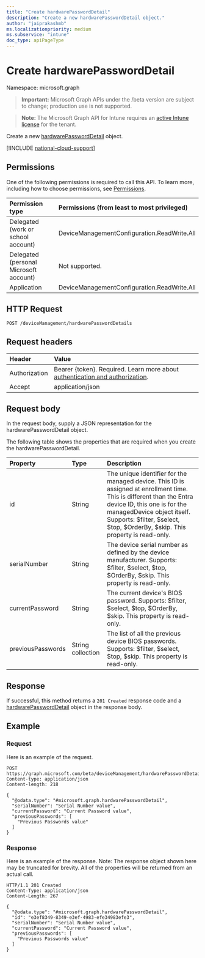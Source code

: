 ```yaml
---
title: "Create hardwarePasswordDetail"
description: "Create a new hardwarePasswordDetail object."
author: "jaiprakashmb"
ms.localizationpriority: medium
ms.subservice: "intune"
doc_type: apiPageType
---
```


# Create hardwarePasswordDetail

Namespace: microsoft.graph

> **Important:** Microsoft Graph APIs under the /beta version are subject to change; production use is not supported.

> **Note:** The Microsoft Graph API for Intune requires an [active Intune license](https://go.microsoft.com/fwlink/?linkid=839381) for the tenant.

Create a new [hardwarePasswordDetail](../resources/intune-deviceconfig-hardwarepassworddetail.md) object.

[!INCLUDE [national-cloud-support](../../includes/all-clouds.md)]

## Permissions
One of the following permissions is required to call this API. To learn more, including how to choose permissions, see [Permissions](/graph/permissions-reference).

|Permission type|Permissions (from least to most privileged)|
|:---|:---|
|Delegated (work or school account)|DeviceManagementConfiguration.ReadWrite.All|
|Delegated (personal Microsoft account)|Not supported.|
|Application|DeviceManagementConfiguration.ReadWrite.All|

## HTTP Request
<!-- {
  "blockType": "ignored"
}
-->
``` http
POST /deviceManagement/hardwarePasswordDetails
```

## Request headers
|Header|Value|
|:---|:---|
|Authorization|Bearer {token}. Required. Learn more about [authentication and authorization](/graph/auth/auth-concepts).|
|Accept|application/json|

## Request body
In the request body, supply a JSON representation for the hardwarePasswordDetail object.

The following table shows the properties that are required when you create the hardwarePasswordDetail.

|Property|Type|Description|
|:---|:---|:---|
|id|String|The unique identifier for the managed device. This ID is assigned at enrollment time. This is different than the Entra device ID, this one is for the managedDevice object itself. Supports: $filter, $select, $top, $OrderBy, $skip. This property is read-only.|
|serialNumber|String|The device serial number as defined by the device manufacturer. Supports: $filter, $select, $top, $OrderBy, $skip. This property is read-only.|
|currentPassword|String|The current device's BIOS password. Supports: $filter, $select, $top, $OrderBy, $skip. This property is read-only.|
|previousPasswords|String collection|The list of all the previous device BIOS passwords. Supports: $filter, $select, $top, $skip. This property is read-only.|



## Response
If successful, this method returns a `201 Created` response code and a [hardwarePasswordDetail](../resources/intune-deviceconfig-hardwarepassworddetail.md) object in the response body.

## Example

### Request
Here is an example of the request.
``` http
POST https://graph.microsoft.com/beta/deviceManagement/hardwarePasswordDetails
Content-type: application/json
Content-length: 218

{
  "@odata.type": "#microsoft.graph.hardwarePasswordDetail",
  "serialNumber": "Serial Number value",
  "currentPassword": "Current Password value",
  "previousPasswords": [
    "Previous Passwords value"
  ]
}
```

### Response
Here is an example of the response. Note: The response object shown here may be truncated for brevity. All of the properties will be returned from an actual call.
``` http
HTTP/1.1 201 Created
Content-Type: application/json
Content-Length: 267

{
  "@odata.type": "#microsoft.graph.hardwarePasswordDetail",
  "id": "e3ef8349-8349-e3ef-4983-efe34983efe3",
  "serialNumber": "Serial Number value",
  "currentPassword": "Current Password value",
  "previousPasswords": [
    "Previous Passwords value"
  ]
}
```
